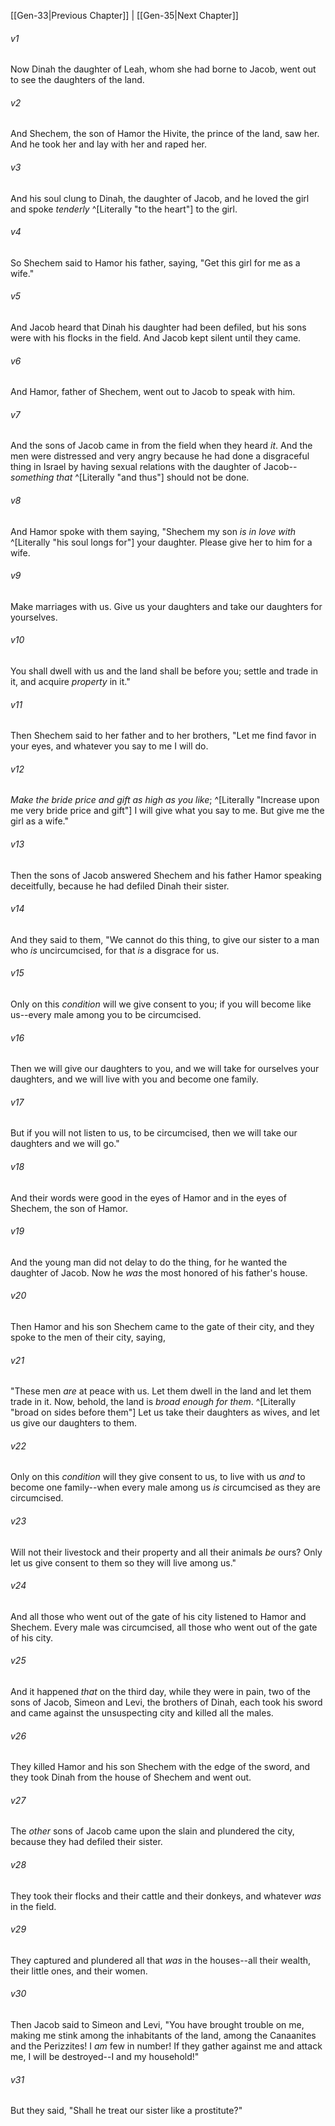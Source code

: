 ﻿---
aliases:
  - Genesis 34
---

[[Gen-33|Previous Chapter]] | [[Gen-35|Next Chapter]]

###### v1
Now Dinah the daughter of Leah, whom she had borne to Jacob, went out to see the daughters of the land.

###### v2
And Shechem, the son of Hamor the Hivite, the prince of the land, saw her. And he took her and lay with her and raped her.

###### v3
And his soul clung to Dinah, the daughter of Jacob, and he loved the girl and spoke _tenderly_ ^[Literally "to the heart"] to the girl.

###### v4
So Shechem said to Hamor his father, saying, "Get this girl for me as a wife."

###### v5
And Jacob heard that Dinah his daughter had been defiled, but his sons were with his flocks in the field. And Jacob kept silent until they came.

###### v6
And Hamor, father of Shechem, went out to Jacob to speak with him.

###### v7
And the sons of Jacob came in from the field when they heard _it_. And the men were distressed and very angry because he had done a disgraceful thing in Israel by having sexual relations with the daughter of Jacob--_something that_ ^[Literally "and thus"] should not be done.

###### v8
And Hamor spoke with them saying, "Shechem my son _is in love with_ ^[Literally "his soul longs for"] your daughter. Please give her to him for a wife.

###### v9
Make marriages with us. Give us your daughters and take our daughters for yourselves.

###### v10
You shall dwell with us and the land shall be before you; settle and trade in it, and acquire _property_ in it."

###### v11
Then Shechem said to her father and to her brothers, "Let me find favor in your eyes, and whatever you say to me I will do.

###### v12
_Make the bride price and gift as high as you like_; ^[Literally "Increase upon me very bride price and gift"] I will give what you say to me. But give me the girl as a wife."

###### v13
Then the sons of Jacob answered Shechem and his father Hamor speaking deceitfully, because he had defiled Dinah their sister.

###### v14
And they said to them, "We cannot do this thing, to give our sister to a man who _is_ uncircumcised, for that _is_ a disgrace for us.

###### v15
Only on this _condition_ will we give consent to you; if you will become like us--every male among you to be circumcised.

###### v16
Then we will give our daughters to you, and we will take for ourselves your daughters, and we will live with you and become one family.

###### v17
But if you will not listen to us, to be circumcised, then we will take our daughters and we will go."

###### v18
And their words were good in the eyes of Hamor and in the eyes of Shechem, the son of Hamor.

###### v19
And the young man did not delay to do the thing, for he wanted the daughter of Jacob. Now he _was_ the most honored of his father's house.

###### v20
Then Hamor and his son Shechem came to the gate of their city, and they spoke to the men of their city, saying,

###### v21
"These men _are_ at peace with us. Let them dwell in the land and let them trade in it. Now, behold, the land is _broad enough for them_. ^[Literally "broad on sides before them"] Let us take their daughters as wives, and let us give our daughters to them.

###### v22
Only on this _condition_ will they give consent to us, to live with us _and_ to become one family--when every male among us _is_ circumcised as they are circumcised.

###### v23
Will not their livestock and their property and all their animals _be_ ours? Only let us give consent to them so they will live among us."

###### v24
And all those who went out of the gate of his city listened to Hamor and Shechem. Every male was circumcised, all those who went out of the gate of his city.

###### v25
And it happened _that_ on the third day, while they were in pain, two of the sons of Jacob, Simeon and Levi, the brothers of Dinah, each took his sword and came against the unsuspecting city and killed all the males.

###### v26
They killed Hamor and his son Shechem with the edge of the sword, and they took Dinah from the house of Shechem and went out.

###### v27
The _other_ sons of Jacob came upon the slain and plundered the city, because they had defiled their sister.

###### v28
They took their flocks and their cattle and their donkeys, and whatever _was_ in the field.

###### v29
They captured and plundered all that _was_ in the houses--all their wealth, their little ones, and their women.

###### v30
Then Jacob said to Simeon and Levi, "You have brought trouble on me, making me stink among the inhabitants of the land, among the Canaanites and the Perizzites! I _am_ few in number! If they gather against me and attack me, I will be destroyed--I and my household!"

###### v31
But they said, "Shall he treat our sister like a prostitute?"